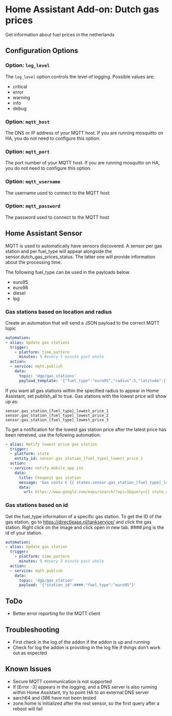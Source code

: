 # Home Assistant Add-on: Dutch gas prices

Get information about fuel prices in the netherlands

## Configuration Options

### Option: `log_level`

The `log_level` option controls the level of logging. Possible values are:

- critical
- error
- warning
- info
- debug

### Option: `mqtt_host`

The DNS or IP address of your MQTT host. If you are running mosquitto on HA, you do not need to configure this option.

### Option: `mqtt_port`

The port number of your MQTT host. If you are running mosquitto on HA, you do not need to configure this option.

### Option: `mqtt_username`

The username used to connect to the MQTT host

### Option: `mqtt_password`

The password used to connect to the MQTT host

## Home Assistant Sensor

MQTT is used to automatically have sensors discovered. A sensor per gas station and per fuel_type will appear alongside the sensor.dutch_gas_prices_status. The latter one will provide information about the processing time.

The following fuel_type can be used in the payloads below.
- euro95
- euro98
- diesel
- lpg

### Gas stations based on location and radius

Create an automation that will send a JSON payload to the correct MQTT topic

```yaml
automation:
- alias: Update gas stations
  trigger:
    - platform: time_pattern
      minutes: 5 #every 5 minute past whole
  action:
  - service: mqtt.publish
    data:
      topic: 'dgp/gas_stations'
      payload_template: '{"fuel_type":"euro95","radius":5,"latitude":{{ state_attr("person.skons", "latitude") }},"longitude":{{ state_attr("person.skons", "longitude") }}, "publish_all":false}'
```

If you want all gas stations within the specified radius to appear in Home Assistant, set publish_all to true. Gas stations with the lowest price will show up as:

```
sensor.gas_station_[fuel_type]_lowest_price_1
sensor.gas_station_[fuel_type]_lowest_price_2
sensor.gas_station_[fuel_type]_lowest_price_3
```

To get a notification for the lowest gas station price after the latest price has been retreived, use the following automation:

```yaml
- alias: Notify lowest price gas station
  trigger:
  - platform: state
    entity_id: sensor.gas_station_[fuel_type]_lowest_price_1
  action:
  - service: notify.mobile_app_ios
    data:
      title: Cheapest gas station
      message: 'Gas costs € {{ states.sensor.gas_station_[fuel_type]_lowest_price_1.state }} at {{ state_attr("sensor.gas_station_[fuel_type]_lowest_price_1","station_street") }}. '
      data:
        url: https://www.google.com/maps/search/?api=1&query={{ state_attr("sensor.gas_station_[fuel_type]_lowest_price_1","latitude") }},{{ state_attr("sensor.gas_station_[fuel_type]_lowest_price_1", "longitude") }}
```

### Gas stations based on id

Get the fuel_type information of a specific gas station. To get the ID of the gas station, go to https://directlease.nl/tankservice/ and click the gas station. Right click on the image and click open in new tab. ####.png is the id of your station.

```yaml
automation:
- alias: Update gas station
  trigger:
    - platform: time_pattern
      minutes: 5 #every 5 minute past whole
  action:
  - service: mqtt.publish
    data:
      topic: 'dgp/gas_station'
      payload: '{"station_id":####,"fuel_type":"euro95"}'
```

## ToDo

- Better error reporting for the MQTT client

## Troubleshooting

- First check in the log of the addon if the addon is up and running
- Check for log the addon is providing in the log file if things don't work out as expected

## Known Issues

- Secure MQTT communication is not supported
- If [Error -3] appears in the logging, and a DNS server is also running within Home Assistant, try to point HA to an external DNS server
- aarch64 and i386 have not been tested
- zone.home is initialized after the rest sensor, so the first query after a reboot will fail